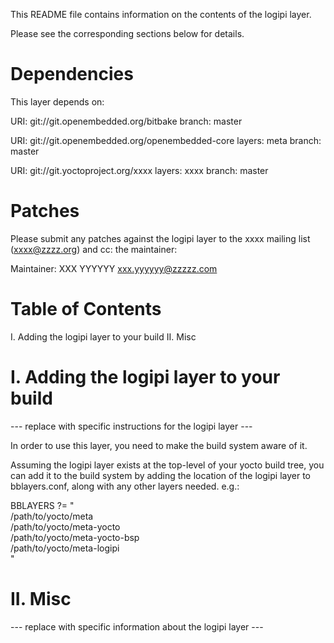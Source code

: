 This README file contains information on the contents of the
logipi layer.

Please see the corresponding sections below for details.


Dependencies
============

This layer depends on:

  URI: git://git.openembedded.org/bitbake
  branch: master

  URI: git://git.openembedded.org/openembedded-core
  layers: meta
  branch: master

  URI: git://git.yoctoproject.org/xxxx
  layers: xxxx
  branch: master


Patches
=======

Please submit any patches against the logipi layer to the
xxxx mailing list (xxxx@zzzz.org) and cc: the maintainer:

Maintainer: XXX YYYYYY <xxx.yyyyyy@zzzzz.com>


Table of Contents
=================

  I. Adding the logipi layer to your build
 II. Misc


I. Adding the logipi layer to your build
=================================================

--- replace with specific instructions for the logipi layer ---

In order to use this layer, you need to make the build system aware of
it.

Assuming the logipi layer exists at the top-level of your
yocto build tree, you can add it to the build system by adding the
location of the logipi layer to bblayers.conf, along with any
other layers needed. e.g.:

  BBLAYERS ?= " \
    /path/to/yocto/meta \
    /path/to/yocto/meta-yocto \
    /path/to/yocto/meta-yocto-bsp \
    /path/to/yocto/meta-logipi \
    "


II. Misc
========

--- replace with specific information about the logipi layer ---
